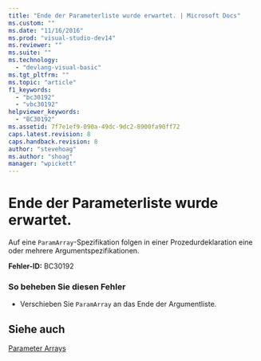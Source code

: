 ```yaml
---
title: "Ende der Parameterliste wurde erwartet. | Microsoft Docs"
ms.custom: ""
ms.date: "11/16/2016"
ms.prod: "visual-studio-dev14"
ms.reviewer: ""
ms.suite: ""
ms.technology: 
  - "devlang-visual-basic"
ms.tgt_pltfrm: ""
ms.topic: "article"
f1_keywords: 
  - "bc30192"
  - "vbc30192"
helpviewer_keywords: 
  - "BC30192"
ms.assetid: 7f7e1ef9-090a-49dc-9dc2-8900fa90ff72
caps.latest.revision: 8
caps.handback.revision: 8
author: "stevehoag"
ms.author: "shoag"
manager: "wpickett"
---
```

# Ende der Parameterliste wurde erwartet.
Auf eine `ParamArray`\-Spezifikation folgen in einer Prozedurdeklaration eine oder mehrere Argumentspezifikationen.  
  
 **Fehler\-ID:** BC30192  
  
### So beheben Sie diesen Fehler  
  
-   Verschieben Sie `ParamArray` an das Ende der Argumentliste.  
  
## Siehe auch  
 [Parameter Arrays](../../visual-basic/programming-guide/language-features/procedures/parameter-arrays.md)